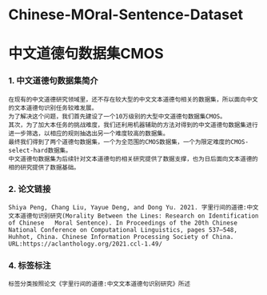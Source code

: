 # Chinese-MOral-Sentence-Dataset

# 中文道德句数据集CMOS
### 1. 中文道德句数据集简介
    在现有的中文道德研究领域里，还不存在较大型的中文文本道德句相关的数据集，所以面向中文的文本道德句识别任务较难发展。
    为了解决这个问题，我们首先建设了一个10万级别的大型中文道德句数据集CMOS。
    其次，为了加大本任务的挑战难度，我们还利用机器辅助的方法对得到的中文道德句数据集进行进一步筛选，以相应的规则抽选出另一个难度较高的数据集。 
    最终我们得到了两个道德句数据集，一个为全范围的CMOS数据集，一个为限定难度的CMOS-select-hard数据集。
    中文道德句数据集为后续针对文本道德句的相关研究提供了数据支撑，也为日后面向文本道德的相的研究提供了数据基础。
    
### 2. 论文链接  
    Shiya Peng, Chang Liu, Yayue Deng, and Dong Yu. 2021. 字里行间的道德:中文文本道德句识别研究(Morality Between the Lines: Research on Identification of Chinese   Moral Sentence). In Proceedings of the 20th Chinese National Conference on Computational Linguistics, pages 537–548, Huhhot, China. Chinese Information Processing Society of China.
    URL:https://aclanthology.org/2021.ccl-1.49/
    


### 4. 标签标注
    标签分类按照论文《字里行间的道德:中文文本道德句识别研究》所述


